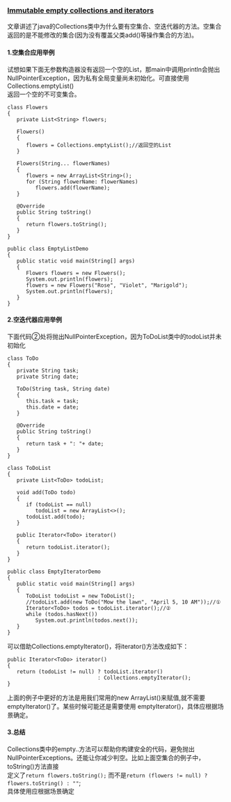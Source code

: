 ### [Immutable empty collections and iterators](https://www.javaworld.com/article/3103442/immutable-empty-collections-and-iterators.html)
文章讲述了java的Collections类中为什么要有空集合、空迭代器的方法。空集合返回的是不能修改的集合(因为没有覆盖父类add()等操作集合的方法)。  
#### 1.空集合应用举例
试想如果下面无参数构造器没有返回一个空的List，那main中调用println会抛出NullPointerException，因为私有全局变量尚未初始化。可直接使用Collections.emptyList()  
返回一个空的不可变集合。
```
class Flowers
{
   private List<String> flowers;

   Flowers()
   {
      flowers = Collections.emptyList();//返回空的List
   }

   Flowers(String... flowerNames)
   {
      flowers = new ArrayList<String>();
      for (String flowerName: flowerNames)
         flowers.add(flowerName);
   }

   @Override
   public String toString()
   {
      return flowers.toString();
   }
}

public class EmptyListDemo
{
   public static void main(String[] args)
   {
      Flowers flowers = new Flowers();
      System.out.println(flowers);
      flowers = new Flowers("Rose", "Violet", "Marigold");
      System.out.println(flowers);
   }
}
```
#### 2.空迭代器应用举例
下面代码②处将抛出NullPointerException，因为ToDoList类中的todoList并未初始化
```
class ToDo
{
   private String task;
   private String date;

   ToDo(String task, String date)
   {
      this.task = task;
      this.date = date;
   }

   @Override
   public String toString()
   {
      return task + ": "+ date;
   }
}

class ToDoList
{
   private List<ToDo> todoList;

   void add(ToDo todo)
   {
      if (todoList == null)
         todoList = new ArrayList<>();
      todoList.add(todo);
   }

   public Iterator<ToDo> iterator()
   {
      return todoList.iterator();
   }
}

public class EmptyIteratorDemo
{
   public static void main(String[] args)
   {
      ToDoList todoList = new ToDoList();
      //todoList.add(new ToDo("Mow the lawn", "April 5, 10 AM"));//①
      Iterator<ToDo> todos = todoList.iterator();//②
      while (todos.hasNext())
         System.out.println(todos.next());
   }
}
```
可以借助Collections.emptyIterator()，将iterator()方法改成如下：
```
public Iterator<ToDo> iterator()
{
   return (todoList != null) ? todoList.iterator() 
                             : Collections.emptyIterator();
}
```
上面的例子中更好的方法是用我们常用的new ArrayList()来赋值,就不需要emptyIterator()了。某些时候可能还是需要使用 emptyIterator()，具体应根据场景确定。
#### 3.总结
Collections类中的empty..方法可以帮助你构建安全的代码，避免抛出NullPointerExceptions。还能让你减少判空。比如上面空集合的例子中，toString()方法直接  
定义了```return flowers.toString();``` 而不是```return (flowers != null) ? flowers.toString() : ""```;   
具体使用应根据场景确定
